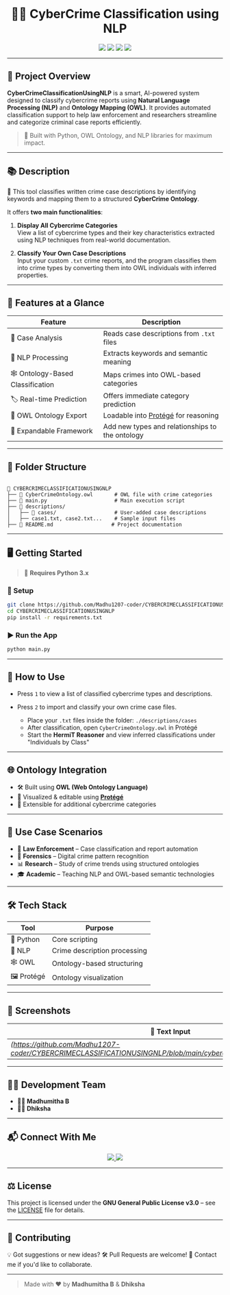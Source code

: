 
<h1 align="center">🕵️‍♀️ CyberCrime Classification using NLP</h1>

<p align="center">
  <img src="https://img.shields.io/badge/Language-Python-blue?style=for-the-badge&logo=python" />
  <img src="https://img.shields.io/badge/Tool-NLP-green?style=for-the-badge&logo=spacy" />
  <img src="https://img.shields.io/badge/Ontology-OWL-lightgrey?style=for-the-badge&logo=semantic-release" />
  <img src="https://img.shields.io/github/license/Madhu1207-coder/CYBERCRIMECLASSIFICATIONUSINGNLP?style=for-the-badge" />
</p>

---

## 🚀 Project Overview

**CyberCrimeClassificationUsingNLP** is a smart, AI-powered system designed to classify cybercrime reports using **Natural Language Processing (NLP)** and **Ontology Mapping (OWL)**. It provides automated classification support to help law enforcement and researchers streamline and categorize criminal case reports efficiently.

> 🎯 Built with Python, OWL Ontology, and NLP libraries for maximum impact.

---

## 📚 Description

🔐 This tool classifies written crime case descriptions by identifying keywords and mapping them to a structured **CyberCrime Ontology**.

It offers **two main functionalities**:

1. **Display All Cybercrime Categories**  
   View a list of cybercrime types and their key characteristics extracted using NLP techniques from real-world documentation.

2. **Classify Your Own Case Descriptions**  
   Input your custom `.txt` crime reports, and the program classifies them into crime types by converting them into OWL individuals with inferred properties.

---

## 🧠 Features at a Glance

| Feature                         | Description |
|----------------------------------|-------------|
| 🧾 Case Analysis                 | Reads case descriptions from `.txt` files |
| 🧠 NLP Processing               | Extracts keywords and semantic meaning |
| 🕸️ Ontology-Based Classification | Maps crimes into OWL-based categories |
| 🏷️ Real-time Prediction         | Offers immediate category prediction |
| 🔄 OWL Ontology Export          | Loadable into [Protégé](https://protege.stanford.edu/) for reasoning |
| 🧩 Expandable Framework          | Add new types and relationships to the ontology |

---

## 📁 Folder Structure

```

📂 CYBERCRIMECLASSIFICATIONUSINGNLP
├── 📜 CyberCrimeOntology.owl       # OWL file with crime categories
├── 🧠 main.py                      # Main execution script
├── 📁 descriptions/
│   ├── 📁 cases/                   # User-added case descriptions
│   ├── case1.txt, case2.txt...    # Sample input files
├── 📄 README.md                   # Project documentation

````

---

## 🖥️ Getting Started

> 🐍 **Requires Python 3.x**

### 🔧 Setup

```bash
git clone https://github.com/Madhu1207-coder/CYBERCRIMECLASSIFICATIONUSINGNLP.git
cd CYBERCRIMECLASSIFICATIONUSINGNLP
pip install -r requirements.txt
````

### ▶️ Run the App

```bash
python main.py
```

---

## 🧪 How to Use

* Press `1` to view a list of classified cybercrime types and descriptions.
* Press `2` to import and classify your own crime case files.

  * Place your `.txt` files inside the folder: `./descriptions/cases`
  * After classification, open `CyberCrimeOntology.owl` in Protégé
  * Start the **HermiT Reasoner** and view inferred classifications under "Individuals by Class"

---

## 🌐 Ontology Integration

* 🛠 Built using **OWL (Web Ontology Language)**
* 🧩 Visualized & editable using **[Protégé](https://protege.stanford.edu/)**
* 🔄 Extensible for additional cybercrime categories

---

## 💼 Use Case Scenarios

* 📄 **Law Enforcement** – Case classification and report automation
* 🔬 **Forensics** – Digital crime pattern recognition
* 📊 **Research** – Study of crime trends using structured ontologies
* 🎓 **Academic** – Teaching NLP and OWL-based semantic technologies

---

## 🛠 Tech Stack

| Tool        | Purpose                      |
| ----------- | ---------------------------- |
| 🐍 Python   | Core scripting               |
| 🧠 NLP      | Crime description processing |
| 🕸️ OWL     | Ontology-based structuring   |
| 🖼️ Protégé | Ontology visualization       |

---

## 📸 Screenshots 

| 📝 Text Input         | 📊 Ontology Inference View |
| --------------------- | -------------------------- |
| *(https://github.com/Madhu1207-coder/CYBERCRIMECLASSIFICATIONUSINGNLP/blob/main/cybercrime%20text%20input%20.jpg)* | *(https://github.com/Madhu1207-coder/CYBERCRIMECLASSIFICATIONUSINGNLP/blob/main/cyber%20crime%20output.jpg)*      |

---

## 👨‍💻 Development Team

* 👩‍💻 **Madhumitha B**
* 👩‍💻 **Dhiksha**

---

## 📬 Connect With Me

<p align="center">
  <a href="https://github.com/Madhu1207-coder">
    <img src="https://img.shields.io/badge/GitHub-Madhu1207--coder-black?style=for-the-badge&logo=github" />
  </a>
  <a href="https://www.linkedin.com/in/madhumitha-b-a545a525b">
    <img src="https://img.shields.io/badge/LinkedIn-Madhumitha-blue?style=for-the-badge&logo=linkedin" />
  </a>
</p>

---

## ⚖️ License

This project is licensed under the **GNU General Public License v3.0** – see the [LICENSE](./LICENSE) file for details.

---

## 🌟 Contributing

💡 Got suggestions or new ideas?
🛠️ Pull Requests are welcome!
📧 Contact me if you'd like to collaborate.

---

> Made with ❤️ by **Madhumitha B** & **Dhiksha**

